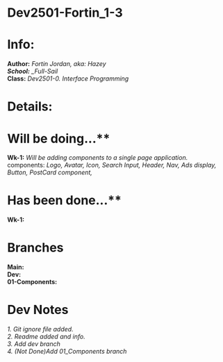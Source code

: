 # Dev2501-Fortin_1-3

# Info:

**Author:** _Fortin Jordan, aka: Hazey <br>
**School:** \_Full-Sail_ <br>
**Class:** _Dev2501-0. Interface Programming_ <br>

# Details:

# Will be doing...\*\* <br>

**Wk-1:** _Will be adding components to a single page application._ <br>
components: _Logo, Avatar, Icon, Search Input, Header, Nav, Ads display, Button, PostCard component,_ <br>

# Has been done...\*\* <br>

**Wk-1:** <br>

# Branches

**Main:** <br>
**Dev:** <br>
**01-Components:** <br>

# Dev Notes

_1. Git ignore file added._ <br>
_2. Readme added and info._ <br>
_3. Add dev branch_ <br>
_4. (Not Done)Add 01_Components branch_ <br>
